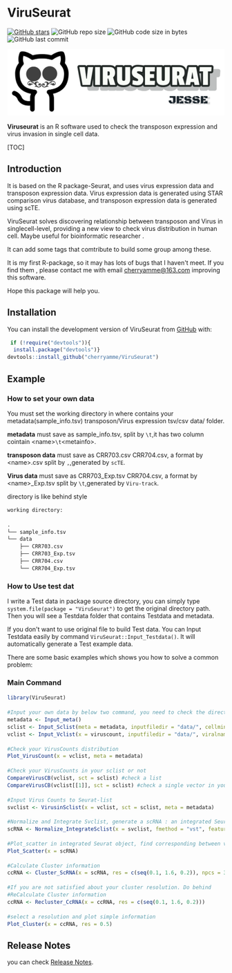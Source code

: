 
# ViruSeurat
[![GitHub stars](https://img.shields.io/github/stars/cherryamme/ViruSeurat?color=red&logo=Adafruit)](https://github.com/cherryamme/ViruSeurat/stargazers)  ![GitHub repo size](https://img.shields.io/github/repo-size/cherryamme/ViruSeurat?color=yellow&label=Project%20Size&logo=Blueprint)   ![GitHub code size in bytes](https://img.shields.io/github/languages/code-size/cherryamme/ViruSeurat?logo=R)   ![GitHub last commit](https://img.shields.io/github/last-commit/cherryamme/ViruSeurat) 
<!-- badges: start -->

![Jesse](./dev_fig/ViruSeurat_logo.png)

<!-- badges: end -->
**Viruseurat** is an R software used to check the transposon expression and virus invasion in single cell data. 

[TOC]

## Introduction

It is based on the R package-Seurat, and uses virus expression data and transposon expression data. Virus expression data is generated using STAR comparison virus database, and transposon expression data is generated using scTE.

ViruSeurat solves discovering relationship between transposon and Virus in singlecell-level, providing a new view to check virus distribution in human cell. Maybe useful for bioinformatic researcher . 


It can add some tags that comtribute to build some group among these.

It is my first R-package, so it may has lots of bugs that I haven't meet. If you find them , please contact me with email cherryamme@163.com improving this software.

Hope this package will help you.

## Installation

You can install the development version of ViruSeurat from [GitHub](https://github.com/) with:

``` r
 if (!require("devtools")){
  install.package("devtools")}
devtools::install_github("cherryamme/ViruSeurat")
```

## Example
### How to set your own data
You must set the working directory in where contains your metadata(sample_info.tsv) transposon/Virus expression tsv/csv data/ folder.

**metadata** must save as sample_info.tsv, split by `\t`,it has two column cointain \<name\>`\t`\<metainfo\>.

**transposon data** must save as CRR703.csv CRR704.csv, a format by \<name\>.csv split by `,`,generated by `scTE`.

**Virus data** must save as CRR703_Exp.tsv CRR704.csv, a format by \<name\>_Exp.tsv split by `\t`,generated by `Viru-track`.

directory is like behind style
```txt
working directory:

.
└── sample_info.tsv
└── data
    ├── CRR703.csv
    ├── CRR703_Exp.tsv
    ├── CRR704.csv
    └── CRR704_Exp.tsv

```


### How to Use test dat

I write a Test data in package source directory, you can simply type `system.file(package = "ViruSeurat")` to get the original directory path. Then you will see a Testdata folder that contains Testdata and metadata.

If you don't want to use original file to build Test data. You can Input Testdata easily by command `ViruSeurat::Input_Testdata()`. It will automatically generate a Test example data.

There are some basic examples which shows you how to solve a common problem:

### Main Command

``` r
library(ViruSeurat)

#Input your own data by below two command, you need to check the directory is correct.
metadata <- Input_meta()
sclist <- Input_Sclist(meta = metadata, inputfiledir = "data/", cellmin = 3, fmin = 20)
vclist <- Input_Vclist(x = viruscount, inputfiledir = "data/", viralname = "NC_003977")

#Check your VirusCounts distribution
Plot_VirusCount(x = vclist, meta = metadata)

#Check your VirusCounts in your sclist or not
CompareVirusCB(vclist, sct = sclist) #check a list
CompareVirusCB(vclist[[1]], sct = sclist) #check a single vector in your data

#Input Virus Counts to Seurat-list
svclist <- VirusinSclist(x = vclist, sct = sclist, meta = metadata)

#Normalize and Integrate Svclist, generate a scRNA : an integrated Seurat object
scRNA <- Normalize_IntegrateSclist(x = svclist, fmethod = "vst", features = 2000)

#Plot_scatter in integrated Seurat object, find corresponding between virus and cells
Plot_Scatter(x = scRNA)

#Calculate Cluster information
ccRNA <- Cluster_ScRNA(x = scRNA, res = c(seq(0.1, 1.6, 0.2)), npcs = 30, dims = 1:30)

#If you are not satisfied about your cluster resolution. Do behind
#ReCalculate Cluster information
ccRNA <- Recluster_CcRNA(x = ccRNA, res = c(seq(0.1, 1.6, 0.2)))

#select a resolution and plot simple information
Plot_Cluster(x = ccRNA, res = 0.5)


```


## Release Notes
you can check [Release Notes](./News.md).

